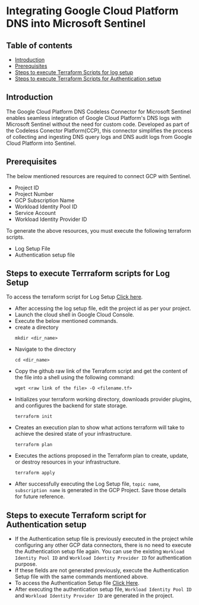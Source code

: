 # Integrating Google Cloud Platform DNS into Microsoft Sentinel
## Table of contents
- [Introduction](#intro)
- [Prerequisites](#step2)
- [Steps to execute Terraform Scripts for log setup](#log)
- [Steps to execute Terraform Scripts for Authentication setup](#auth)


<a name="intro">

## Introduction
The Google Cloud Platform DNS Codeless Connector for Microsoft Sentinel enables seamless integration of Google Cloud Platform's DNS logs with Microsoft Sentinel without the need for custom code. Developed as part of the Codeless Conector Platform(CCP), this connector simplifies the process of collecting and ingesting DNS query logs and DNS audit logs from Google Cloud Platform into Sentinel.


<a name="step2">

## Prerequisites
The below mentioned resources are required to connect GCP with Sentinel.
- Project ID
- Project Number
- GCP Subscription Name
- Workload Identity Pool ID
- Service Account
- Workload Identity Provider ID

To generate the above resources, you must execute the following terraform scripts.

- Log Setup File
- Authentication setup file

<a name="log">

## Steps to execute Terrraform scripts for Log Setup
To access the terraform script for Log Setup [Click here](https://github.com/v-pmalreddy/GCPDNS_CCP/tree/main/GCPDNSLogsSetup).
- After accessing the log setup file, edit the project id as per your project.
- Launch the cloud shell in Google Cloud Console.
- Execute the below mentioned commands.
- create a directory
  ```
  mkdir <dir_name>
  ```
- Navigate to the directory
  ```
  cd <dir_name>
  ```
- Copy the github raw link of the Terraform script and get the content of the file into a shell using the following command:
   ```
   wget <raw link of the file> -O <filename.tf>
   ```
- Initializes your terraform working directory, downloads provider plugins, and configures the backend for state storage.
   ```
   terraform init
   ```
- Creates an execution plan to show what actions terraform will take to achieve the desired state of your infrastructure.
   ```
   terraform plan
   ```
- Executes the actions proposed in the Terraform plan to create, update, or destroy resources in your infrastructure.
   ```
   terraform apply
   ```
- After successfully executing the Log Setup file, `topic name`, `subscription name` is generated in the GCP Project. Save those details for future reference.

<a name="auth">
  
## Steps to execute Terraform script for Authentication setup
- If the Authentication setup file is previously executed in the project while configuring any other GCP data connectors, there is no need to execute the Authentication setup file again. You can use the existing `Workload Identity Pool ID` and `Workload Identity Provider ID` for authentication  purpose.
- If these fields are not generated previously, execute the Authentication Setup file with the same commands mentioned above.
- To access the Authentication Setup file [Click Here](https://github.com/Azure/Azure-Sentinel/tree/master/DataConnectors/GCP/Terraform/sentinel_resources_creation/GCPInitialAuthenticationSetup).
- After executing the authentication setup file, `Workload Identity Pool ID` and `Workload Identity Provider ID` are generated in the project.

